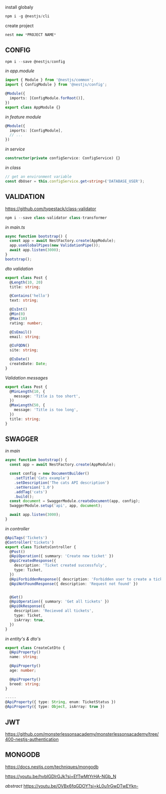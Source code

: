 install globaly

```typescript
npm i -g @nestjs/cli
```

create project

```typescript
nest new *PROJECT NAME*
```

## CONFIG

```typescript
npm i --save @nestjs/config
```

_in app.module_

```typescript
import { Module } from '@nestjs/common';
import { ConfigModule } from '@nestjs/config';

@Module({
  imports: [ConfigModule.forRoot()],
})
export class AppModule {}
```

_in feature module_

```typescript
@Module({
  imports: [ConfigModule],
  // ...
})
```

_in service_

```typescript
constructor(private configService: ConfigService) {}
```

_in class_

```typescript
// get an environment variable
const dbUser = this.configService.get<string>('DATABASE_USER');
```

## VALIDATION

https://github.com/typestack/class-validator

```typescript
npm i --save class-validator class-transformer
```

_in main.ts_

```typescript
async function bootstrap() {
  const app = await NestFactory.create(AppModule);
  app.useGlobalPipes(new ValidationPipe());
  await app.listen(3000);
}
bootstrap();
```

_dto validation_

```typescript
export class Post {
  @Length(10, 20)
  title: string;

  @Contains('hello')
  text: string;

  @IsInt()
  @Min(0)
  @Max(10)
  rating: number;

  @IsEmail()
  email: string;

  @IsFQDN()
  site: string;

  @IsDate()
  createDate: Date;
}
```

_Validation messages_

```typescript
export class Post {
  @MinLength(10, {
    message: 'Title is too short',
  })
  @MaxLength(50, {
    message: 'Title is too long',
  })
  title: string;
}
```

## SWAGGER

_in main_

```typescript
async function bootstrap() {
  const app = await NestFactory.create(AppModule);

  const config = new DocumentBuilder()
    .setTitle('Cats example')
    .setDescription('The cats API description')
    .setVersion('1.0')
    .addTag('cats')
    .build();
  const document = SwaggerModule.createDocument(app, config);
  SwaggerModule.setup('api', app, document);

  await app.listen(3000);
}
```

_in controller_

```typescript
@ApiTags('Tickets')
@Controller('tickets')
export class TicketsController {
  @Post()
  @ApiOperation({ summary: 'Create new ticket' })
  @ApiCreatedResponse({
    description: 'Ticket created successfuly',
    type: Ticket,
  })
  @ApiForbiddenResponse({ description: 'Forbidden user to create a ticket' })
  @ApiNotFoundResponse({ description: 'Request not found' })


  @Get()
  @ApiOperation({ summary: 'Get all tickets' })
  @ApiOkResponse({
    description: 'Recieved all tickets',
    type: Ticket,
    isArray: true,
  })
}

```

_in entity's & dto's_

```typescript
export class CreateCatDto {
  @ApiProperty()
  name: string;

  @ApiProperty()
  age: number;

  @ApiProperty()
  breed: string;
}

-----
@ApiProperty({ type: String, enum: TicketStatus })
@ApiProperty({ type: Object, isArray: true })
```

## JWT

https://github.com/monsterlessonsacademy/monsterlessonsacademy/tree/400-nestjs-authentication

## MONGODB

https://docs.nestjs.com/techniques/mongodb

https://youtu.be/hvbIGDlrGJk?si=EfTwMtYrHA-NGb_N

_abstract_
https://youtu.be/OVBx6fqGDOY?si=kL0u1rGwDTwEYkn-
